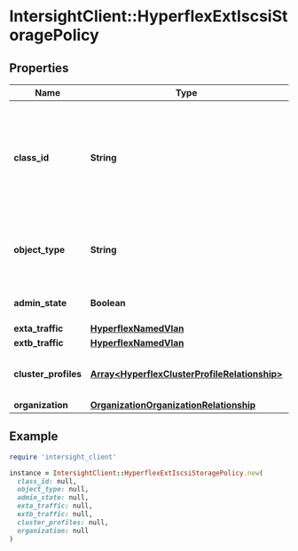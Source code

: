 # IntersightClient::HyperflexExtIscsiStoragePolicy

## Properties

| Name | Type | Description | Notes |
| ---- | ---- | ----------- | ----- |
| **class_id** | **String** | The fully-qualified name of the instantiated, concrete type. This property is used as a discriminator to identify the type of the payload when marshaling and unmarshaling data. | [default to &#39;hyperflex.ExtIscsiStoragePolicy&#39;] |
| **object_type** | **String** | The fully-qualified name of the instantiated, concrete type. The value should be the same as the &#39;ClassId&#39; property. | [default to &#39;hyperflex.ExtIscsiStoragePolicy&#39;] |
| **admin_state** | **Boolean** | Enable or disable external FCoE storage configuration. | [optional] |
| **exta_traffic** | [**HyperflexNamedVlan**](HyperflexNamedVlan.md) |  | [optional] |
| **extb_traffic** | [**HyperflexNamedVlan**](HyperflexNamedVlan.md) |  | [optional] |
| **cluster_profiles** | [**Array&lt;HyperflexClusterProfileRelationship&gt;**](HyperflexClusterProfileRelationship.md) | An array of relationships to hyperflexClusterProfile resources. | [optional] |
| **organization** | [**OrganizationOrganizationRelationship**](OrganizationOrganizationRelationship.md) |  | [optional] |

## Example

```ruby
require 'intersight_client'

instance = IntersightClient::HyperflexExtIscsiStoragePolicy.new(
  class_id: null,
  object_type: null,
  admin_state: null,
  exta_traffic: null,
  extb_traffic: null,
  cluster_profiles: null,
  organization: null
)
```

